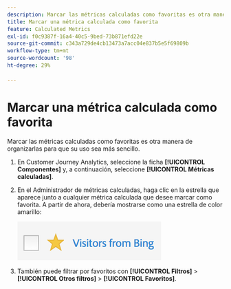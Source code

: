 ```yaml
---
description: Marcar las métricas calculadas como favoritas es otra manera de organizarlas para que su uso sea más sencillo.
title: Marcar una métrica calculada como favorita
feature: Calculated Metrics
exl-id: f0c9387f-16a4-40c5-9bed-73b871efd22e
source-git-commit: c343a729de4cb13473a7acc04e837b5e5f69809b
workflow-type: tm+mt
source-wordcount: '98'
ht-degree: 29%

---
```


# Marcar una métrica calculada como favorita

Marcar las métricas calculadas como favoritas es otra manera de organizarlas para que su uso sea más sencillo.

1. En Customer Journey Analytics, seleccione la ficha **[!UICONTROL Componentes]** y, a continuación, seleccione **[!UICONTROL Métricas calculadas]**.

1. En el Administrador de métricas calculadas, haga clic en la estrella que aparece junto a cualquier métrica calculada que desee marcar como favorita. A partir de ahora, debería mostrarse como una estrella de color amarillo:

   ![Estrella amarilla que muestra visitantes de Bing.](assets/favorites.png)

1. También puede filtrar por favoritos con **[!UICONTROL Filtros]** > **[!UICONTROL Otros filtros]** > **[!UICONTROL Favoritos]**.
